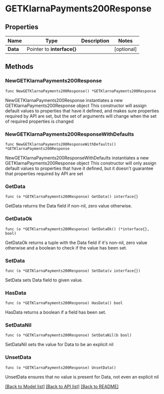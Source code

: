 # GETKlarnaPayments200Response

## Properties

Name | Type | Description | Notes
------------ | ------------- | ------------- | -------------
**Data** | Pointer to **interface{}** |  | [optional] 

## Methods

### NewGETKlarnaPayments200Response

`func NewGETKlarnaPayments200Response() *GETKlarnaPayments200Response`

NewGETKlarnaPayments200Response instantiates a new GETKlarnaPayments200Response object
This constructor will assign default values to properties that have it defined,
and makes sure properties required by API are set, but the set of arguments
will change when the set of required properties is changed

### NewGETKlarnaPayments200ResponseWithDefaults

`func NewGETKlarnaPayments200ResponseWithDefaults() *GETKlarnaPayments200Response`

NewGETKlarnaPayments200ResponseWithDefaults instantiates a new GETKlarnaPayments200Response object
This constructor will only assign default values to properties that have it defined,
but it doesn't guarantee that properties required by API are set

### GetData

`func (o *GETKlarnaPayments200Response) GetData() interface{}`

GetData returns the Data field if non-nil, zero value otherwise.

### GetDataOk

`func (o *GETKlarnaPayments200Response) GetDataOk() (*interface{}, bool)`

GetDataOk returns a tuple with the Data field if it's non-nil, zero value otherwise
and a boolean to check if the value has been set.

### SetData

`func (o *GETKlarnaPayments200Response) SetData(v interface{})`

SetData sets Data field to given value.

### HasData

`func (o *GETKlarnaPayments200Response) HasData() bool`

HasData returns a boolean if a field has been set.

### SetDataNil

`func (o *GETKlarnaPayments200Response) SetDataNil(b bool)`

 SetDataNil sets the value for Data to be an explicit nil

### UnsetData
`func (o *GETKlarnaPayments200Response) UnsetData()`

UnsetData ensures that no value is present for Data, not even an explicit nil

[[Back to Model list]](../README.md#documentation-for-models) [[Back to API list]](../README.md#documentation-for-api-endpoints) [[Back to README]](../README.md)


